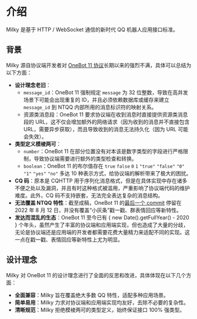 # 介绍

Milky 是基于 HTTP / WebSocket 通信的新时代 QQ 机器人应用接口标准。

## 背景

Milky 源自协议端开发者对 [OneBot 11 协议](https://11.onebot.dev/)长期以来的强烈不满，具体可以总结为以下方面：

- **设计理念老旧**：
    - `message_id`：OneBot 11 强制规定 `message` 为 32 位整数，导致在高并发场景下可能会出现重复的 ID，并且必须依赖数据库或缓存来建立 `message_id` 到 NTQQ 内部所用的消息标识符的映射关系。
    - 资源类消息段：OneBot 11 要求协议端在收到消息时直接提供资源类消息段的 URL，这不仅会增加额外的网络请求（因为收到的消息并不直接包含 URL，需要异步获取），而且导致收到的消息无法持久化（因为 URL 可能会失效）。
- **类型定义模棱两可**：
    - `number`：OneBot 11 在部分位置没有对本该是数字类型的字段进行严格限制，导致协议端需要进行额外的类型检查和转换。
    - `boolean`：OneBot 11 的布尔值存在 `true` `false` `0` `1` `"true"` `"false"` `"0"` `"1"` `"yes"` `"no"` 多达 10 种表示方式，给协议端的解析带来了极大的困扰。
- **CQ 码**：原本是 CQHTTP 用于序列化消息格式，但是在具体实现中存在诸多不便之处以及漏洞，并且有时这种格式被滥用，严重影响了协议端代码的维护难度。此外，CQ 码不支持嵌套，无法完全表达复杂的消息结构。
- **无法覆盖 NTQQ 特性**：截至成稿，OneBot 11 的[最后一个 commit](https://github.com/botuniverse/onebot-11/commit/d4456ee706f9ada9c2dfde56a2bcfc69752600e4) 停留在 2022 年 8 月 12 日，并没有覆盖“小灰条”戳一戳、群表情回应等新特性。
- **发达而混乱的生态**：OneBot 11 至今已有 { new Date().getFullYear() - 2020 } 个年头，虽然产生了丰富的协议端和应用端实现，但也造成了大量的分歧，无论是协议端还是应用端的开发者都需要花费大量精力来适配不同的实现。这一点在戳一戳、表情回应等新特性上尤为明显。

## 设计理念

Milky 对 OneBot 11 的设计理念进行了全面的反思和改进，具体体现在以下几个方面：

- **全面兼容**：Milky 旨在覆盖绝大多数 QQ 特性，适配多种应用场景。
- **简单易用**：Milky 力求对协议端和应用端实现均友好，去除不必要的复杂性。
- **清晰规范**：Milky 拒绝模棱两可的类型定义，始终保证接口 100% 强类型。
